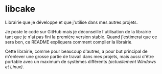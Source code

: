 # libcake

Librairie que je développe et que j'utilise dans mes autres projets.

Je poste le code sur GitHub mais je déconseille l'utilisation de la librairie tant que je n'ai pas fini la première version stable.
Quand j'estimerai que ce sera bon, ce README expliquera comment compiler la librairie.

Cette librairie, comme pour beaucoup d'autres, a pour but principal de m'enlever une grosse partie de travail dans mes projets, mais aussi d'être portable avec un maximum de systèmes différents *(actuellement Windows et Linux)*.

